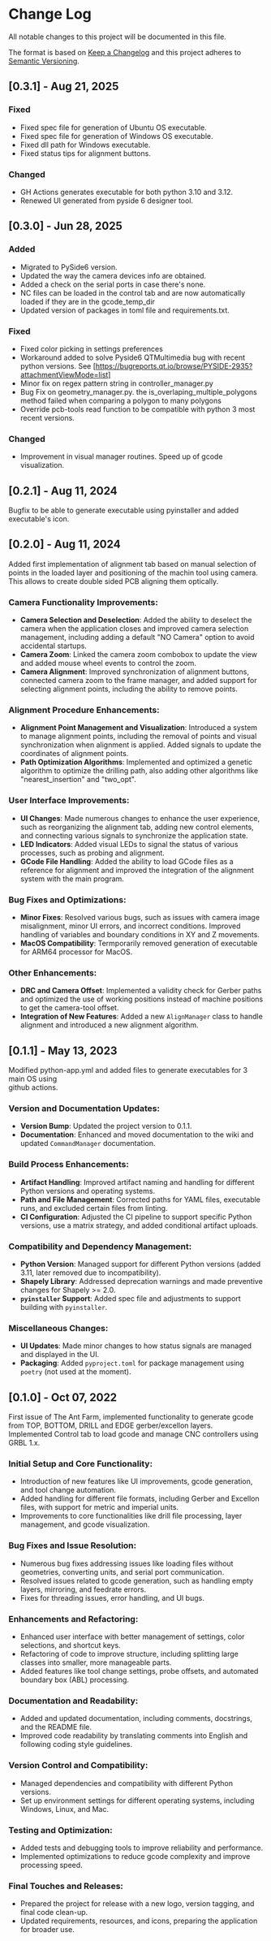 
# Change Log
All notable changes to this project will be documented in this file.
 
The format is based on [Keep a Changelog](http://keepachangelog.com/)
and this project adheres to [Semantic Versioning](http://semver.org/).


## [0.3.1] - Aug 21, 2025

### Fixed

- Fixed spec file for generation of Ubuntu OS executable.
- Fixed spec file for generation of Windows OS executable.
- Fixed dll path for Windows executable. 
- Fixed status tips for alignment buttons.

### Changed

- GH Actions generates executable for both python 3.10 and 3.12.
- Renewed UI generated from pyside 6 designer tool.

## [0.3.0] - Jun 28, 2025

### Added

- Migrated to PySide6 version.
- Updated the way the camera devices info are obtained. 
- Added a check on the serial ports in case there's none.
- NC files can be loaded in the control tab and are now automatically loaded if they are in the gcode_temp_dir
- Updated version of packages in toml file and requirements.txt.

### Fixed

- Fixed color picking in settings preferences
- Workaround added to solve Pyside6 QTMultimedia bug with recent python versions. See [https://bugreports.qt.io/browse/PYSIDE-2935?attachmentViewMode=list]
- Minor fix on regex pattern string in controller_manager.py
- Bug Fix on geometry_manager.py. the is_overlaping_multiple_polygons method failed when comparing a polygon to many polygons
- Override pcb-tools read function to be compatible with python 3 most recent versions.

### Changed

- Improvement in visual manager routines. Speed up of gcode visualization.    

## [0.2.1] - Aug 11, 2024  

Bugfix to be able to generate executable using pyinstaller and added executable's icon.
 
## [0.2.0] - Aug 11, 2024  
 
Added first implementation of alignment tab based on manual selection of points in
the loaded layer and positioning of the machin tool using camera.
This allows to create double sided PCB aligning them optically.


### Camera Functionality Improvements:
- **Camera Selection and Deselection**: Added the ability to deselect the camera when the application closes and improved camera selection management, including adding a default "NO Camera" option to avoid accidental startups.
- **Camera Zoom**: Linked the camera zoom combobox to update the view and added mouse wheel events to control the zoom.
- **Camera Alignment**: Improved synchronization of alignment buttons, connected camera zoom to the frame manager, and added support for selecting alignment points, including the ability to remove points.

### Alignment Procedure Enhancements:
- **Alignment Point Management and Visualization**: Introduced a system to manage alignment points, including the removal of points and visual synchronization when alignment is applied. Added signals to update the coordinates of alignment points.
- **Path Optimization Algorithms**: Implemented and optimized a genetic algorithm to optimize the drilling path, also adding other algorithms like "nearest_insertion" and "two_opt". 

### User Interface Improvements:
- **UI Changes**: Made numerous changes to enhance the user experience, such as reorganizing the alignment tab, adding new control elements, and connecting various signals to synchronize the application state.
- **LED Indicators**: Added visual LEDs to signal the status of various processes, such as probing and alignment.
- **GCode File Handling**: Added the ability to load GCode files as a reference for alignment and improved the integration of the alignment system with the main program.

### Bug Fixes and Optimizations:
- **Minor Fixes**: Resolved various bugs, such as issues with camera image misalignment, minor UI errors, and incorrect conditions. Improved handling of variables and boundary conditions in XY and Z movements.
- **MacOS Compatibility**: Termporarily removed generation of executable for ARM64 processor for MacOS.  

### Other Enhancements:
- **DRC and Camera Offset**: Implemented a validity check for Gerber paths and optimized the use of working positions instead of machine positions to get the camera-tool offset.
- **Integration of New Features**: Added a new `AlignManager` class to handle alignment and introduced a new alignment algorithm.

 
## [0.1.1] - May 13, 2023  
  
Modified python-app.yml and added files to generate executables for 3 main OS using  
github actions.

### **Version and Documentation Updates**:
   - **Version Bump**: Updated the project version to 0.1.1.
   - **Documentation**: Enhanced and moved documentation to the wiki and updated `CommandManager` documentation.

### **Build Process Enhancements**:
   - **Artifact Handling**: Improved artifact naming and handling for different Python versions and operating systems.
   - **Path and File Management**: Corrected paths for YAML files, executable runs, and excluded certain files from linting.
   - **CI Configuration**: Adjusted the CI pipeline to support specific Python versions, use a matrix strategy, and added conditional artifact uploads.

### **Compatibility and Dependency Management**:
   - **Python Version**: Managed support for different Python versions (added 3.11, later removed due to incompatibility).
   - **Shapely Library**: Addressed deprecation warnings and made preventive changes for Shapely >= 2.0.
   - **`pyinstaller` Support**: Added spec file and adjustments to support building with `pyinstaller`.

### **Miscellaneous Changes**:
   - **UI Updates**: Made minor changes to how status signals are managed and displayed in the UI.
   - **Packaging**: Added `pyproject.toml` for package management using `poetry` (not used at the moment).

 
## [0.1.0] - Oct 07, 2022  
 
First issue of The Ant Farm, implemented functionality to generate gcode from TOP, 
BOTTOM, DRILL and EDGE gerber/excellon layers.  
Implemented Control tab to load gcode and manage CNC controllers using GRBL 1.x.  

### **Initial Setup and Core Functionality**:
   - Introduction of new features like UI improvements, gcode generation, and tool change automation.
   - Added handling for different file formats, including Gerber and Excellon files, with support for metric and imperial units.
   - Improvements to core functionalities like drill file processing, layer management, and gcode visualization.

### **Bug Fixes and Issue Resolution**:
   - Numerous bug fixes addressing issues like loading files without geometries, converting units, and serial port communication.
   - Resolved issues related to gcode generation, such as handling empty layers, mirroring, and feedrate errors.
   - Fixes for threading issues, error handling, and UI bugs.

### **Enhancements and Refactoring**:
   - Enhanced user interface with better management of settings, color selections, and shortcut keys.
   - Refactoring of code to improve structure, including splitting large classes into smaller, more manageable parts.
   - Added features like tool change settings, probe offsets, and automated boundary box (ABL) processing.

### **Documentation and Readability**:
   - Added and updated documentation, including comments, docstrings, and the README file.
   - Improved code readability by translating comments into English and following coding style guidelines.

### **Version Control and Compatibility**:
   - Managed dependencies and compatibility with different Python versions.
   - Set up environment settings for different operating systems, including Windows, Linux, and Mac.

### **Testing and Optimization**:
   - Added tests and debugging tools to improve reliability and performance.
   - Implemented optimizations to reduce gcode complexity and improve processing speed.

### **Final Touches and Releases**:
   - Prepared the project for release with a new logo, version tagging, and final code clean-up.
   - Updated requirements, resources, and icons, preparing the application for broader use.

